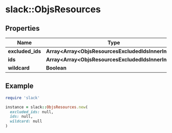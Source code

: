 # slack::ObjsResources

## Properties

| Name | Type | Description | Notes |
| ---- | ---- | ----------- | ----- |
| **excluded_ids** | **Array&lt;Array&lt;ObjsResourcesExcludedIdsInnerInner&gt;&gt;** |  | [optional] |
| **ids** | **Array&lt;Array&lt;ObjsResourcesExcludedIdsInnerInner&gt;&gt;** |  |  |
| **wildcard** | **Boolean** |  | [optional] |

## Example

```ruby
require 'slack'

instance = slack::ObjsResources.new(
  excluded_ids: null,
  ids: null,
  wildcard: null
)
```

